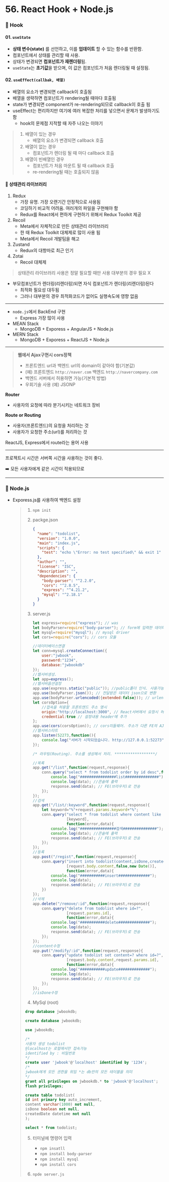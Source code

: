 # 56. React Hook + Node.js

### :honeybee: Hook

#### 01. `useState`

- **상태 변수(state)** 를 선언하고, 이를 **업데이트** 할 수 있는 함수를 반환함.
- 컴포넌트에서 상태를 관리할 때 사용.
- 상태가 변경되면 **컴포넌트가 재렌더링**됨.
- `useState`는 **초기값**을 받으며, 이 값은 컴포넌트가 처음 렌더링될 때 설정됨.



#### 02. `useEffect(callbak, 배열)`

- 배열의 요소가 변경되면 callback이 호출됨
- 배열을 생략하면 컴포넌트가 rendering될 때마다 호출됨
- state가 변경되면 component가 re-rendering되므로 callback이 호출 됨
- useEffect는 편리하지만 여기에 여러 복잡한 처리를 넣으면서 문제가 발생하기도 함
  - hook의 문제점 지적할 때 자주 나오는 이야기

> 1. 배열이 있는 경우
>    - 배열의 요소가 변경되면 callback 호출
> 2. 배열이 없는 경우
>    - 컴포넌트가 렌더링 될 때 마다 callback 호출
> 3. 배열이 빈배열인 경우
>    - 컴포넌트가 처음 마운트 될 때 callback 호출
>    - re-rendering될 때는 호출되지 않음



#### :honey_pot: 상태관리 라이브러리

1. Redux
   - 가장 유명. 가장 오랜기간 안정적으로 사용됨
   - 코딩하기 비교적 어려움. 여러개의 파일을 구현해야 함
   - Redux를 React에서 편하게 구현하기 위해서 Redux Toolkit 제공
2. Recoil
   - Meta에서 자체적으로 만든 상태관리 라이브러리
   - 한 때 Redux Toolkit 대체제로 많이 사용 됨
   - Meta에서  Recoil 개발팀을 해고
3. Zustand
   - Redux의 대항마로 최근 인기
4. Zotai
   - Recoil 대체제

> 상태관리 라이브러리 사용은 정말 필요할 때만 사용
> 대부분의 경우 필요 X



- 부모컴포넌트가 렌더링(리렌더링)되면 자식 컴포넌트가 렌더링(리렌더링)된다
  - 최적화 필요성 대두됨
  - 그러나 대부분의 경우 최적화코드가 없어도 실행속도에 영향 없음



---

- `node.js`에서 BackEnd 구현
  - Express 가장 많이 사용
- MEAN Stack
  - MongoDB + Exporess + AngularJS + Node.js
- MERN Stack
  - MongoDB + Exporess + ReactJS + Node.js

---

> **웹에서 Ajax구현시 cors정책**
>
> - 프론트엔드 url과 백엔드 url의 domain이 같아야 함(기본값)
> - (예)
>   프론트엔드 `http://naver.com`
>   백엔드 `http://navercompany.com`
> - 백엔드 서버에서 허용하면 가능(기본적 방법)
> - 우회기술 사용
>   (예) JSONP



**Router**

- 사용자의 요청에 따라 분기시키는 네트워크 장비

**Route or Routing**

- 사용자(프론트엔드)의 요청을 처리하는 것
- 사용자가 요청한 주소(url)를 처리하는 것

ReactJS, Express에서 route라는 용어 사용



---

프로젝트시 시간은 서버쪽 시간을 사용하는 것이 좋다.

:arrow_right: 모든 사용자에게 같은 시간이 적용되므로

---



### :leaves: Node.js

- Exporess.js를 사용하여 백엔드 설정

  > 1. `npm init`
  >
  > 2. packge.json
  >    ```json
  >    {
  >      "name": "todolist",
  >      "version": "1.0.0",
  >      "main": "index.js",
  >      "scripts": {
  >        "test": "echo \"Error: no test specified\" && exit 1"
  >      },
  >      "author": "",
  >      "license": "ISC",
  >      "description": "",
  >      "dependencies": {
  >        "body-parser": "^2.2.0",
  >        "cors": "^2.8.5",
  >        "express": "^4.21.2",
  >        "mysql": "^2.18.1"
  >      }
  >    }
  >    ```
  >
  > 3. server.js
  >    ```js
  >    let express=require("express"); // was
  >    let bodyParser=require("body-parser"); // form에 입력한 데이터처리
  >    let mysql=require("mysql"); // mysql driver
  >    let cors=require("cors"); // cors 모듈
  >    
  >    //데이터베이스연결
  >    let conn=mysql.createConnection({
  >        user:"jwbook",
  >        password:"1234",
  >        database:"jwbookdb"
  >    });
  >    //웹서버생성. 
  >    let app=express();
  >    //웹서버옵션설정
  >    app.use(express.static("public")); //public폴더 인식. 사용가능하도록.
  >    app.use(bodyParser.json()); // 전달받은 데이터 json으로 변환
  >    app.use(bodyParser.urlencoded({extended:false})); // urlencode설정
  >    let corsOption={
  >        //접속을 허용할 프론트엔드 주소 명시
  >        origin:"http://localhost:3000", // React서버에서 요청시 허용
  >        credential:true // 설정내용 header에 추가
  >    };
  >    app.use(cors(corsOption)); // cors미들웨어. 주소가 다른 FE의 AJAX요청 허용
  >    //웹서버스타트
  >    app.listen(52273,function(){
  >        console.log("서버가 시작되었습니다. http://127.0.0.1:52273");
  >    });
  >    
  >    /* 라우팅(Routing). 주소를 생성해서 처리. ******************/
  >    
  >    //목록
  >    app.get("/list",function(request,response){
  >        conn.query("select * from todolist order by id desc",function(error,data){
  >            console.log("################list###############");
  >            console.log(data); //콘솔에 출력
  >            response.send(data); // FE(브라우저)로 전송
  >        });
  >    });
  >    //검색
  >    app.get("/list/:keyword",function(request,response){
  >        let keyword="%"+request.params.keyword+"%";
  >        conn.query("select * from todolist where content like ? order by id desc",
  >                   [keyword],
  >                   function(error,data){
  >            console.log("################검색###############");
  >            console.log(data); //콘솔에 출력
  >            response.send(data); // FE(브라우저)로 전송
  >        });
  >    });
  >    //등록
  >    app.post("/regist",function(request,response){
  >        conn.query("insert into todolist(content,isDone,createdDate) values(?,?,?)",
  >                   [request.body.content,false,new Date()],
  >                   function(error,data){
  >            console.log("###########insert##############");
  >            console.log(data);
  >            response.send(data); // FE(브라우저)로 전송
  >        })
  >    });
  >    //삭제
  >    app.delete("/remove/:id",function(request,response){
  >        conn.query("delete from todolist where id=?",
  >                   [request.params.id],
  >                   function(error,data){
  >            console.log("###########delete##############");
  >            console.log(data);
  >            response.send(data); // FE(브라우저)로 전송
  >        });
  >    });
  >    //content수정
  >    app.put("/modify/:id",function(request,response){
  >        conn.query("update todolist set content=? where id=?",
  >                   [request.body.content,request.params.id],
  >                   function(error,data){
  >            console.log("###########update##############");
  >            console.log(data);
  >            response.send(data); // FE(브라우저)로 전송
  >        });
  >    });
  >    //isDone수정
  >    ```
  >    
  > 4.  MySql (root)
  >
  >   
  >
  >    ```sql
  > drop database jwbookdb;
  > 
  > create database jwbookdb;
  > 
  > use jwbookdb;
  > 
  > /*
  > 사용자 생성 todolist
  > @localhost는 로컬에서만 접속가능
  > identified by : 비밀번호
  > */
  > create user 'jwbook'@'localhost' identified by '1234';
  > /*
  > jwbook에게 모든 권한을 위임 *는 db안의 모든 테이블을 의미
  > */
  > grant all privileges on jwbookdb.* to 'jwbook'@'localhost';
  > flush privileges;
  > 
  > create table todolist(
  > id int primary key auto_increment,
  > content varchar(1000) not null,
  > isDone boolean not null,
  > createdDate datetime not null    
  > );
  > 
  > select * from todolist;
  >    ```
  >
  > 5. 터미널에 명령어 입력
  >
  >    - `npm insatll`
  >    - `npm install body-parser`
  >    - `npm install mysql`
  >    - `npm install cors`
  >
  > 
  >
  > 6. `npde server.js`

 
